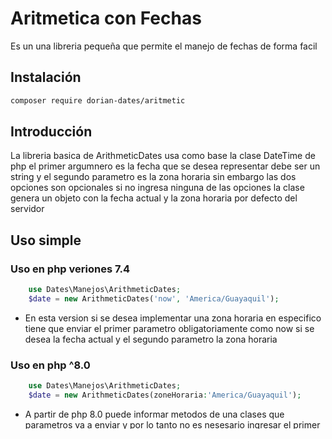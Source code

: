 # Aritmetica con Fechas
Es un una libreria pequeña que permite el manejo de fechas de forma facil

## Instalación
```bash
composer require dorian-dates/aritmetic
```
## Introducción
La libreria basica de ArithmeticDates usa como base la clase DateTime de php el primer argumnero es la fecha que se desea representar debe ser un string y el segundo parametro es la zona horaria sin embargo las dos opciones son opcionales si no ingresa ninguna de las opciones la clase genera un objeto con la fecha actual y la zona horaria por defecto del servidor 

## Uso simple
### Uso en php veriones 7.4 
```php
    use Dates\Manejos\ArithmeticDates;
    $date = new ArithmeticDates('now', 'America/Guayaquil');
```
- En esta version si se desea implementar una zona horaria en especifico tiene que enviar el primer parametro obligatoriamente como now si se desea la fecha actual y el segundo parametro la zona horaria
### Uso en php ^8.0
```php
    use Dates\Manejos\ArithmeticDates;
    $date = new ArithmeticDates(zoneHoraria:'America/Guayaquil');
```
- A partir de php 8.0 puede informar metodos de una clases que parametros va a enviar y por lo tanto no es nesesario ingresar el primer parametro para generar una un objeto de con la fecha actual

## Metodos de la clase ArithmeticDates

```php
// Es el metodo que sirve para aumentar años a la fecha instanciada anteriormente
// El valor que se debe de ingresar no debe ser menor a 0  
$date->setYear(1)
// Es el metodo para aumentar meses 
// Este valor no debe ser menor a 0 y mayor a 12 que es un año 
$date->setMoth(3)
//Es el metodo para aumentar dias a la fecha
// Este valor no debe ser menor a 0 y mayor a 31 
$date->setDay(15) 
// Este metodo aumenta las horas , minutos y segundos a la fecha
// Estos valores en el cso de las horas no deben ser mayor a 24 y menores a 0
// En el caso de los minutos y segundos no deben ser mayor a 60 y menor a 0
// En este ejemplo aumentara 5 horas 20 minutos y 15 segundos
$date->setHourMinutesSeconds(5,20,15);
// Este metodo retorna el resultado de haber aplicado los metodos anteriores en como un DateTime
$resulArithmeticDate = $date->getResult();
// El resultado un nueva fecha modificada y con todos los metodos de DateTime
$resulArithmeticDate->getTimestamp(); // Devuelve el fecha en unidad UNIX en milisegundos propio de DateTime 
```
- El orden en que se aplique los metodos pueden variar no va resultar en errores ya que se la clase tiene esta diseñada para manejar los desbordes ademas de los años bisiestos

